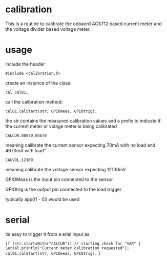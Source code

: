# calibration
This is a routine to calibrate the onbaord ACS712 based current meter and the voltage divider based voltage meter. 

# usage
include the header

`#include <calibration.h>`

create an instance of the class:

`cal cal01;`

call the calibration method:

`cal01.calStart(str, GPIOmeas, GPIOtrig);`

the str contains the measured calibration values and a prefix to indicate if the current meter or volage meter is being calibrated

`CALCUR,00070,04670` 

meaning calibrate the current sensor expecting 70mA with no load and 4670mA with load"

`CALVOL,12100` 

meaning calibrate the voltage sensor expecting 12100mV

GPIOMeas is the input pin connected to the sensor

GPIOtrig is the output pin connected to the load trigger

typically app01 - 03 would be used 

# serial
its easy to trigger it from a erial input as

`if (str.startsWith("CALCUR")) // starting check for "VAR"
    {
      Serial.println("Current meter calibration requested");
      cal01.calStart(str, GPIOmeas, GPIOtrig);`
    }